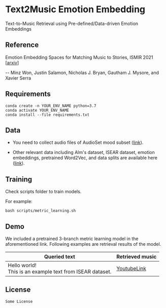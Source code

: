 # Text2Music Emotion Embedding

Text-to-Music Retrieval using Pre-defined/Data-driven Emotion Embeddings
## Reference
Emotion Embedding Spaces for Matching Music to Stories, ISMIR 2021 [[arxiv](https://arxiv.org)]

-- Minz Won, Justin Salamon, Nicholas J. Bryan, Gautham J. Mysore, and Xavier Serra


## Requirements
```
conda create -n YOUR_ENV_NAME python=3.7
conda activate YOUR_ENV_NAME
conda install --file requirements.txt
```

## Data
- You need to collect audio files of AudioSet mood subset ([link](https://research.google.com/audioset/ontology/music_mood_1.html)).

- Other relevant data including Alm's dataset, ISEAR dataset, emotion embeddings, pretrained Word2Vec, and data splits are available here ([link](https://github.com)).

## Training
Check scripts folder to train models. 

For example:

`bash scripts/metric_learning.sh`

## Demo
We included a pretrained 3-branch metric learning model in the aforementioned link. Following examples are retrieval results of the model.

| Queried text      | Retrieved music |
| ----------- | ----------- |
| Hello world! <br/> This is an example text from ISEAR dataset.      | [YoutubeLink](https://youtube.com)       |


## License
```
Some License
```
